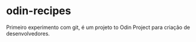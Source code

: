 # odin-recipes
Primeiro experimento com git, é um projeto to Odin Project para criação de desenvolvedores.